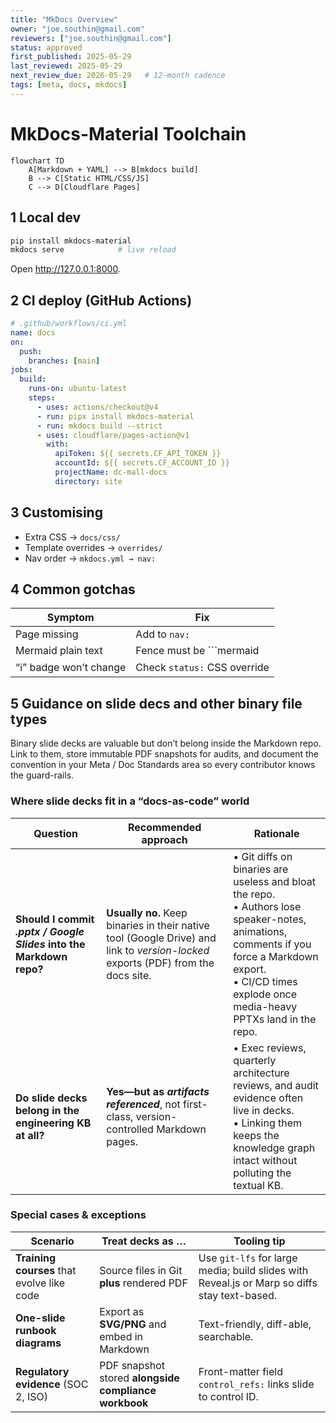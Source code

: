 ```yaml
---
title: "MkDocs Overview"
owner: "joe.southin@gmail.com"
reviewers: ["joe.southin@gmail.com"]
status: approved
first_published: 2025-05-29
last_reviewed: 2025-05-29
next_review_due: 2026-05-29   # 12-month cadence
tags: [meta, docs, mkdocs]
---
```


# MkDocs-Material Toolchain

```mermaid
flowchart TD
    A[Markdown + YAML] --> B[mkdocs build]
    B --> C[Static HTML/CSS/JS]
    C --> D[Cloudflare Pages]
```

## 1  Local dev

```bash
pip install mkdocs-material
mkdocs serve            # live reload
```

Open <http://127.0.0.1:8000>.

## 2  CI deploy (GitHub Actions)

```yaml
# .github/workflows/ci.yml
name: docs
on:
  push:
    branches: [main]
jobs:
  build:
    runs-on: ubuntu-latest
    steps:
      - uses: actions/checkout@v4
      - run: pipx install mkdocs-material
      - run: mkdocs build --strict
      - uses: cloudflare/pages-action@v1
        with:
          apiToken: ${{ secrets.CF_API_TOKEN }}
          accountId: ${{ secrets.CF_ACCOUNT_ID }}
          projectName: dc-mall-docs
          directory: site
```

## 3  Customising
* Extra CSS → `docs/css/`  
* Template overrides → `overrides/`  
* Nav order → `mkdocs.yml → nav:`

## 4  Common gotchas
| Symptom              | Fix                              |
|----------------------|----------------------------------|
| Page missing         | Add to `nav:`                    |
| Mermaid plain text   | Fence must be ```mermaid         |
| “ℹ︎” badge won’t change | Check `status:` CSS override |


## 5  Guidance on slide decs and other binary file types

Binary slide decks are valuable but don’t belong inside the Markdown repo.
Link to them, store immutable PDF snapshots for audits, and document the convention in your Meta / Doc Standards area so every contributor knows the guard-rails.

### Where slide decks fit in a “docs-as-code” world
| Question                                                            | Recommended approach                                                                                                             | Rationale                                                                                                                                                                                                       |
| ------------------------------------------------------------------- | -------------------------------------------------------------------------------------------------------------------------------- | --------------------------------------------------------------------------------------------------------------------------------------------------------------------------------------------------------------- |
| **Should I commit *.pptx / Google Slides* into the Markdown repo?** | **Usually no.** Keep binaries in their native tool (Google Drive) and link to *version-locked* exports (PDF) from the docs site. | • Git diffs on binaries are useless and bloat the repo.<br>• Authors lose speaker-notes, animations, comments if you force a Markdown export.<br>• CI/CD times explode once media-heavy PPTXs land in the repo. |
| **Do slide decks belong in the engineering KB at all?**             | **Yes—but as *artifacts referenced***, not first-class, version-controlled Markdown pages.                                       | • Exec reviews, quarterly architecture reviews, and audit evidence often live in decks.<br>• Linking them keeps the knowledge graph intact without polluting the textual KB.                                    |


### Special cases & exceptions

| Scenario                                   | Treat decks as …                                      | Tooling tip                                                                                  |
| ------------------------------------------ | ----------------------------------------------------- | -------------------------------------------------------------------------------------------- |
| **Training courses** that evolve like code | Source files in Git **plus** rendered PDF             | Use `git-lfs` for large media; build slides with Reveal.js or Marp so diffs stay text-based. |
| **One-slide runbook diagrams**             | Export as **SVG/PNG** and embed in Markdown           | Text-friendly, diff-able, searchable.                                                        |
| **Regulatory evidence** (SOC 2, ISO)       | PDF snapshot stored **alongside compliance workbook** | Front-matter field `control_refs:` links slide to control ID.                                |

